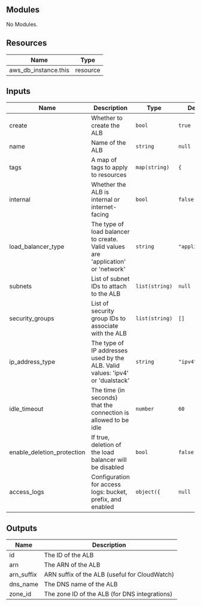 ## Modules

No Modules.

## Resources

| Name | Type |
|------|------|
| aws_db_instance.this | resource |

## Inputs

| Name | Description | Type | Default | Required |
|------|-------------|------|---------|:--------:|
| create | Whether to create the ALB | `bool` | `true` | no |
| name | Name of the ALB | `string` | `null` | yes |
| tags | A map of tags to apply to resources | `map(string)` | `{` | no |
| internal | Whether the ALB is internal or internet-facing | `bool` | `false` | no |
| load_balancer_type | The type of load balancer to create. Valid values are 'application' or 'network' | `string` | `"application"` | no |
| subnets | List of subnet IDs to attach to the ALB | `list(string)` | `null` | yes |
| security_groups | List of security group IDs to associate with the ALB | `list(string)` | `[]` | no |
| ip_address_type | The type of IP addresses used by the ALB. Valid values: 'ipv4' or 'dualstack' | `string` | `"ipv4"` | no |
| idle_timeout | The time (in seconds) that the connection is allowed to be idle | `number` | `60` | no |
| enable_deletion_protection | If true, deletion of the load balancer will be disabled | `bool` | `false` | no |
| access_logs | Configuration for access logs: bucket, prefix, and enabled | `object({` | `null` | yes |

## Outputs

| Name | Description |
|------|-------------|
| id | The ID of the ALB |
| arn | The ARN of the ALB |
| arn_suffix | ARN suffix of the ALB (useful for CloudWatch) |
| dns_name | The DNS name of the ALB |
| zone_id | The zone ID of the ALB (for DNS integrations) |